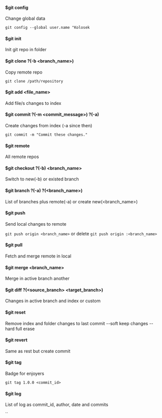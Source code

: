 #### $git config

Change global data

`git config --global user.name "Kolosek`


#### $git init

Init git repo in folder

#### $git clone ?(-b <branch_name>) <path>

Copy remote repo

`git clone /path/repository`

#### $git add <file_name>

Add file/s changes to index

#### $git commit ?(-m <commit_message>) ?(-a)

Create changes from index (-a since then)

`git commit -m "Commit these changes."`

#### $git remote

All remote repos

#### $git checkout ?(-b) <branch_name>

Switch to new(-b) or existed branch

#### $git branch ?(-a) ?(<branch_name>)

List of branches plus remote(-a) or create new(<branch_name>)

#### $git push

Send local changes to remote

`git push origin <branch_name>` or delete `git push origin :<branch_name>`

#### $git pull

Fetch and merge remote in local

#### $git merge <branch_name>

Merge in active branch another

#### $git diff ?(<source_branch> <target_branch>)

Changes in active branch and index or custom

#### $git reset

Remove index and folder changes to last commit
--soft keep changes
--hard full erase

#### $git revert

Same as rest but create commit

#### $git tag

Badge for enjoyers

`git tag 1.0.0 <commit_id>`

#### $git log

List of log as commit_id, author, date and commits

``

